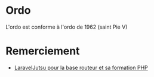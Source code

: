 # Ordo 
L'ordo est conforme à l'ordo de 1962 (saint Pie V)

# Remerciement
- [LaravelJutsu pour la base routeur et sa formation PHP](https://www.youtube.com/@LaravelJutsu)
